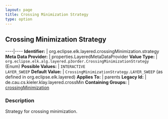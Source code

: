 ```yaml
---
layout: page
title: Crossing Minimization Strategy
type: option
---
```

## Crossing Minimization Strategy

----|----
**Identifier:** | org.eclipse.elk.layered.crossingMinimization.strategy
**Meta Data Provider:** | properties.LayeredMetaDataProvider
**Value Type:** | `org.eclipse.elk.alg.layered.p3order.CrossingMinimizationStrategy` (Enum)
**Possible Values:** | `INTERACTIVE`<br>`LAYER_SWEEP`
**Default Value:** | `CrossingMinimizationStrategy.LAYER_SWEEP` (as defined in org.eclipse.elk.layered)
**Applies To:** | parents
**Legacy Id:** | de.cau.cs.kieler.klay.layered.crossMin
**Containing Groups:** | [crossingMinimization](org-eclipse-elk-layered-crossingMinimization)

### Description

Strategy for crossing minimization.
